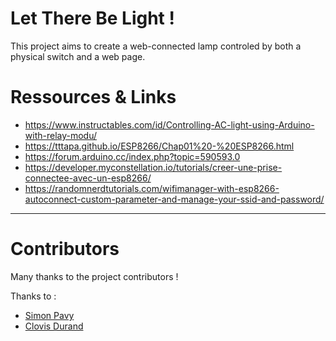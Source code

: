 # Let There Be Light !

This project aims to create a web-connected lamp controled by both a physical switch and a web page.

# Ressources & Links

- https://www.instructables.com/id/Controlling-AC-light-using-Arduino-with-relay-modu/
- https://tttapa.github.io/ESP8266/Chap01%20-%20ESP8266.html
- https://forum.arduino.cc/index.php?topic=590593.0
- https://developer.myconstellation.io/tutorials/creer-une-prise-connectee-avec-un-esp8266/
- https://randomnerdtutorials.com/wifimanager-with-esp8266-autoconnect-custom-parameter-and-manage-your-ssid-and-password/

___

# Contributors

Many thanks to the project contributors ! 

Thanks to :
- [Simon Pavy](https://github.com/simon44530)
- [Clovis Durand](https://github.com/Clovel)
